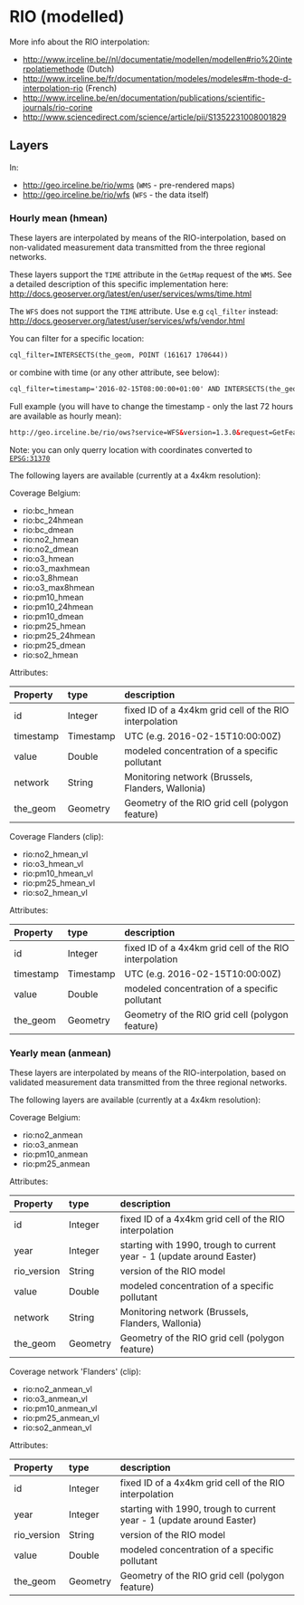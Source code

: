 # RIO (modelled)
More info about the RIO interpolation:
* http://www.irceline.be//nl/documentatie/modellen/modellen#rio%20interpolatiemethode (Dutch)
* http://www.irceline.be/fr/documentation/modeles/modeles#m-thode-d-interpolation-rio (French)
* http://www.irceline.be/en/documentation/publications/scientific-journals/rio-corine
* http://www.sciencedirect.com/science/article/pii/S1352231008001829

## Layers
In:
* http://geo.irceline.be/rio/wms (`WMS` - pre-rendered maps)
* http://geo.irceline.be/rio/wfs (`WFS` - the data itself)

### Hourly mean (hmean)
These layers are interpolated by means of the RIO-interpolation, based on non-validated measurement data transmitted from the three regional networks.

These layers support the `TIME` attribute in the `GetMap` request of the `WMS`. See a detailed description of this specific implementation here:
http://docs.geoserver.org/latest/en/user/services/wms/time.html

The `WFS` does not support the `TIME` attribute. Use e.g `cql_filter` instead:
http://docs.geoserver.org/latest/user/services/wfs/vendor.html

You can filter for a specific location:
```xml
cql_filter=INTERSECTS(the_geom, POINT (161617 170644))
```
or combine with time (or any other attribute, see below):
```xml
cql_filter=timestamp='2016-02-15T08:00:00+01:00' AND INTERSECTS(the_geom, POINT (161617 170644))
```
Full example (you will have to change the timestamp - only the last 72 hours are available as hourly mean):
```html
http://geo.irceline.be/rio/ows?service=WFS&version=1.3.0&request=GetFeature&typeName=rio:no2_hmean&cql_filter=timestamp=%272016-02-14T07:00:00%27%20AND%20INTERSECTS%28the_geom,%20POINT%20%28161617%20170644%29%29
```
Note: you can only querry location with coordinates converted to [`EPSG:31370`](http://spatialreference.org/ref/epsg/belge-1972-belgian-lambert-72/)

The following layers are available (currently at a 4x4km resolution):

Coverage Belgium:
* rio:bc_hmean
* rio:bc_24hmean
* rio:bc_dmean
* rio:no2_hmean
* rio:no2_dmean
* rio:o3_hmean
* rio:o3_maxhmean
* rio:o3_8hmean
* rio:o3_max8hmean
* rio:pm10_hmean
* rio:pm10_24hmean
* rio:pm10_dmean
* rio:pm25_hmean
* rio:pm25_24hmean
* rio:pm25_dmean
* rio:so2_hmean

Attributes:

| Property  | type      | description                                            |
|:----------|:----------|:-------------------------------------------------------|
| id        | Integer   | fixed ID of a 4x4km grid cell of the RIO interpolation |
| timestamp | Timestamp | UTC (e.g. 2016-02-15T10:00:00Z)                        |
| value     | Double    | modeled concentration of a specific pollutant          |
| network   | String    | Monitoring network (Brussels, Flanders, Wallonia)      |
| the_geom  | Geometry  | Geometry of the RIO grid cell (polygon feature)        |

Coverage Flanders (clip):
* rio:no2_hmean_vl
* rio:o3_hmean_vl
* rio:pm10_hmean_vl
* rio:pm25_hmean_vl
* rio:so2_hmean_vl

Attributes:

| Property  | type      | description                                            |
|:----------|:----------|:-------------------------------------------------------|
| id        | Integer   | fixed ID of a 4x4km grid cell of the RIO interpolation |
| timestamp | Timestamp | UTC (e.g. 2016-02-15T10:00:00Z)                        |
| value     | Double    | modeled concentration of a specific pollutant          |
| the_geom  | Geometry  | Geometry of the RIO grid cell (polygon feature)        |

### Yearly mean (anmean)
These layers are interpolated by means of the RIO-interpolation, based on validated measurement data transmitted from the three regional networks.

The following layers are available (currently at a 4x4km resolution):

Coverage Belgium:
* rio:no2_anmean
* rio:o3_anmean
* rio:pm10_anmean
* rio:pm25_anmean

Attributes:

| Property    | type     | description                                                           |
|:------------|:---------|:----------------------------------------------------------------------|
| id          | Integer  | fixed ID of a 4x4km grid cell of the RIO interpolation                |
| year        | Integer  | starting with 1990, trough to current year - 1 (update around Easter) |
| rio_version | String   | version of the RIO model                                              |
| value       | Double   | modeled concentration of a specific pollutant                         |
| network     | String   | Monitoring network (Brussels, Flanders, Wallonia)                     |
| the_geom    | Geometry | Geometry of the RIO grid cell (polygon feature)                       |

Coverage network 'Flanders' (clip):
* rio:no2_anmean_vl
* rio:o3_anmean_vl
* rio:pm10_anmean_vl
* rio:pm25_anmean_vl
* rio:so2_anmean_vl

Attributes:

| Property    | type     | description                                                           |
|:------------|:---------|:----------------------------------------------------------------------|
| id          | Integer  | fixed ID of a 4x4km grid cell of the RIO interpolation                |
| year        | Integer  | starting with 1990, trough to current year - 1 (update around Easter) |
| rio_version | String   | version of the RIO model                                              |
| value       | Double   | modeled concentration of a specific pollutant                         |
| the_geom    | Geometry | Geometry of the RIO grid cell (polygon feature)                       |
